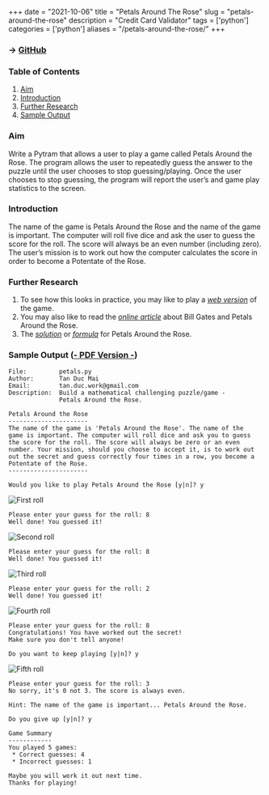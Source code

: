 +++
date = "2021-10-06"
title = "Petals Around The Rose"
slug = "petals-around-the-rose"
description = "Credit Card Validator"
tags = ['python']
categories = ['python']
aliases = "/petals-around-the-rose/"
+++

### → [GitHub](https://github.com/tanducmai/petals-around-the-rose)

### Table of Contents

1. [Aim](#aim)
1. [Introduction](#introduction)
1. [Further Research](#further-research)
1. [Sample Output](https://github.com/tanducmai/petals-around-the-rose/blob/main/sample_output.pdf)

### Aim

Write a Pytram that allows a user to play a game called Petals Around the Rose.
The program allows the user to repeatedly guess the answer to the puzzle until
the user chooses to stop guessing/playing. Once the user chooses to stop
guessing, the program will report the user’s and game play statistics to the
screen.

### Introduction

The name of the game is Petals Around the Rose and the name of the game is
important.  The computer will roll five dice and ask the user to guess the score
for the roll. The score will always be an even number (including zero). The
user’s mission is to work out how the computer calculates the score in order to
become a Potentate of the Rose.

### Further Research

1. To see how this looks in practice, you may like to play a *[web
   version](http://www.borrett.id.au/computing/petals-j.htm)* of the game.
1. You may also like to read the *[online
   article](http://www.borrett.id.au/computing/petals-bg.htm)* about Bill Gates
   and Petals Around the Rose.
1. The *[solution](https://en.wikipedia.org/wiki/Petals_Around_the_Rose)* or
   *[formula](https://en.wikipedia.org/wiki/Petals_Around_the_Rose)* for Petals
   Around the Rose.

### Sample Output ([- PDF Version -](https://github.com/tanducmai/petals-around-the-rose/blob/main/sample_output.pdf))

```text
File:         petals.py
Author:       Tan Duc Mai
Email:        tan.duc.work@gmail.com
Description:  Build a mathematical challenging puzzle/game -
              Petals Around the Rose.

Petals Around the Rose
----------------------
The name of the game is 'Petals Around the Rose'. The name of the
game is important. The computer will roll dice and ask you to guess
the score for the roll. The score will always be zero or an even
number. Your mission, should you choose to accept it, is to work out
out the secret and guess correctly four times in a row, you become a
Potentate of the Rose.
----------------------

Would you like to play Petals Around the Rose [y|n]? y
```

![First roll](/images/petals/1.png)

```text
Please enter your guess for the roll: 8
Well done! You guessed it!
```

![Second roll](/images/petals/2.png)

```text
Please enter your guess for the roll: 8
Well done! You guessed it!
```

![Third roll](/images/petals/3.png)

```text
Please enter your guess for the roll: 2
Well done! You guessed it!
```

![Fourth roll](/images/petals/4.png)

```text
Please enter your guess for the roll: 8
Congratulations! You have worked out the secret!
Make sure you don't tell anyone!

Do you want to keep playing [y|n]? y
```

![Fifth roll](/images/petals/5.png)

```text
Please enter your guess for the roll: 3
No sorry, it's 0 not 3. The score is always even.

Hint: The name of the game is important... Petals Around the Rose. 

Do you give up [y|n]? y

Game Summary
------------
You played 5 games:
 * Correct guesses: 4
 * Incorrect guesses: 1

Maybe you will work it out next time.
Thanks for playing!
```
